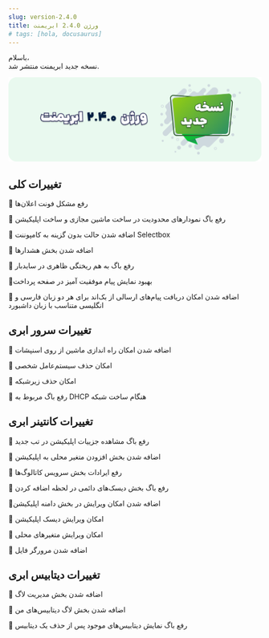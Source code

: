 ```yaml
---
slug: version-2.4.0
title: ورژن 2.4.0 ابریمنت
# tags: [hola, docusaurus]
---
```


باسلام، <br />
نسخه جدید ابریمنت منتشر شد.

![New Release Banner](./pic-abriment-ver2.4.0.png)

<!--truncate-->

## تغییرات کلی

📌 رفع مشکل فونت اعلان‌ها

📌 رفع باگ نمودارهای محدودیت در ساخت ماشین مجازی و ساخت اپلیکیشن

📌 اضافه شدن حالت بدون گزینه به کامپوننت Selectbox

📌 اضافه شدن بخش هشدارها

📌 رفع باگ به هم ریختگی ظاهری در سایدبار

📌بهبود نمایش پیام موفقیت آمیز در صفحه پرداخت

📌 اضافه شدن امکان دریافت پیام‌های ارسالی از بک‌اند برای هر دو زبان فارسی و انگلیسی متناسب با زبان داشبورد


## تغییرات سرور ابری

📌 اضافه شدن امکان راه اندازی ماشین از روی اسنپشات

📌 امکان حذف سیستم‌عامل شخصی

📌 امکان حذف زیرشبکه

📌 رفع باگ مربوط به DHCP هنگام ساخت شبکه


## تغییرات کانتینر ابری

📌 رفع باگ مشاهده جزییات اپلیکیشن در تب جدید

📌 اضافه شدن بخش افزودن متغیر محلی به اپلیکیشن

📌 رفع ایرادات بخش سرویس کاتالوگ‌ها

📌 رفع باگ بخش دیسک‌های دائمی در لحظه اضافه کردن

📌اضافه شدن امکان ویرایش در بخش دامنه اپلیکیشن

📌 امکان ویرایش دیسک اپلیکیشن

📌 امکان ویرایش متغیرهای محلی

📌 اضافه شدن مرورگر فایل


## تغییرات دیتابیس ابری

📌 اضافه شدن بخش مدیریت لاگ

📌 اضافه شدن بخش لاگ دیتابیس‌های من

📌 رفع باگ نمایش دیتابیس‌های موجود پس از حذف یک دیتابیس
